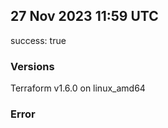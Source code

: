 ## 27 Nov 2023 11:59 UTC

success: true

### Versions

Terraform v1.6.0 on linux_amd64

### Error



